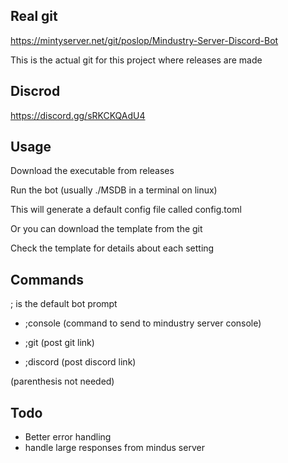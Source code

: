 ## Real git

https://mintyserver.net/git/poslop/Mindustry-Server-Discord-Bot

This is the actual git for this project where releases are made

## Discrod
https://discord.gg/sRKCKQAdU4

## Usage
Download the executable from releases

Run the bot (usually ./MSDB in a terminal on linux)

This will generate a default config file called config.toml  

Or you can download the template from the git

Check the template for details about each setting

## Commands
; is the default bot prompt

- ;console (command to send to mindustry server console)

- ;git (post git link)

- ;discord (post discord link)

(parenthesis not needed)


## Todo
- Better error handling 
- handle large responses from mindus server